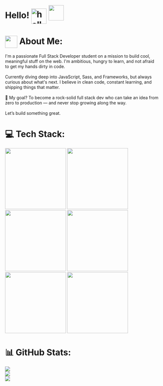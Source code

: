 # Hello! <img src="https://raw.githubusercontent.com/MartinHeinz/MartinHeinz/master/wave.gif" alt="hello" width="50" style="vertical-align: middle;">  <img src="https://user-images.githubusercontent.com/74038190/216120986-f2752ca9-fe82-4aa3-befe-0a58db010d85.png" width="50" style="vertical-align: text-bottom;">  

# <img src="https://user-images.githubusercontent.com/74038190/216120974-24a76b31-7f39-41f1-a38f-b3c1377cc612.png" width="40" style="vertical-align: middle;"> About Me:
I'm a passionate Full Stack Developer student on a mission to build cool, meaningful stuff on the web. I'm ambitious, hungry to learn, and not afraid to get my hands dirty in code.<br><br>
Currently diving deep into JavaScript, Sass, and Frameworks, but always curious about what's next. I believe in clean code, constant learning, and shipping things that matter.<br><br>
🚀 My goal? To become a rock-solid full stack dev who can take an idea from zero to production — and never stop growing along the way.<br><br>
Let’s build something great.


# 💻 Tech Stack:
<img src="https://user-images.githubusercontent.com/74038190/212257454-16e3712e-945a-4ca2-b238-408ad0bf87e6.gif" style="width: 200px" /> <img src="https://user-images.githubusercontent.com/74038190/212257468-1e9a91f1-b626-4baa-b15d-5c385dfa7ed2.gif" style="width: 200px" /> <img src="https://user-images.githubusercontent.com/74038190/212257465-7ce8d493-cac5-494e-982a-5a9deb852c4b.gif" style="width: 200px" /> <img src="https://user-images.githubusercontent.com/74038190/212257467-871d32b7-e401-42e8-a166-fcfd7baa4c6b.gif" style="width: 200px" /> <img src="https://user-images.githubusercontent.com/74038190/212280805-9bcb336b-8c55-46a8-abf8-ff286ab55472.gif" style="width: 200px" /> <img src="https://user-images.githubusercontent.com/74038190/212281775-b468df30-4edc-4bf8-a4ee-f52e1aaddc86.gif" style="width: 200px" />
# 📊 GitHub Stats:
![](https://github-readme-stats.vercel.app/api?username=epsyFRG&theme=panda&hide_border=false&include_all_commits=false&count_private=false)<br/>
![](https://nirzak-streak-stats.vercel.app/?user=epsyFRG&theme=panda&hide_border=false)<br/>
![](https://github-readme-stats.vercel.app/api/top-langs/?username=epsyFRG&theme=panda&hide_border=false&include_all_commits=false&count_private=false&layout=compact)
